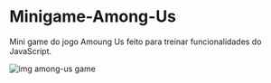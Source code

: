 # Minigame-Among-Us
Mini game do jogo Amoung Us feito para treinar funcionalidades do JavaScript.

<div style="display: inline_block">
  <img align="center" alt="img among-us game" src="https://cdn.discordapp.com/attachments/1006720932477403200/1007054286502502410/AmoungUsMiniGame.gif" >
</div>
